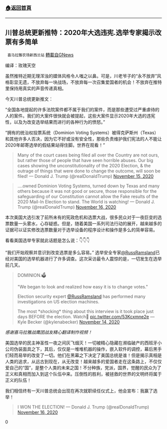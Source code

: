 ###  [:house:返回首頁](https://github.com/ourhimalayas/txt)
---

## 川普总统更新推特：2020年大选违宪.选举专家揭示改票有多简单
` 喜马拉雅农场新西兰站` [轉載自GNews](https://gnews.org/zh-hans/563805/)

编译：玫瑰天空

虽然推特近期无理浑浊的媒体风格令人嗤之以鼻。可是，川老爷子的“永不放弃”风格彰显无遗，不放弃每一块战场，不放弃每一次召集爱国者的机会！不放弃在推特里保持用真实的声音传递真相。

今天川普总统更新推文：

“全国各地提起的许多法院案件都不属于我们的案件，而是那些遭受过严重虐待的人的案件。我们的大案件很快就会被提起，这些大案件显示2020年大选的违宪性，以及为改变选举结果而进行的各种行为的愤怒。”

“拥有的统治权投票系统（Dominion Voting Systems）被得克萨斯州（Texas）和其他许多人否决，因为它不好或没有安全性，那些负责维护我们宪法的人不能让2020年邮寄选举的假结果站得住脚。世界在观看！”



> Many of the court cases being filed all over the Country are not ours, but rather those of people that have seen horrible abuses. Our big cases showing the unconstitutionality of the 2020 Election, & the outrage of things that were done to change the outcome, will soon be filed!
> — Donald J. Trump (@realDonaldTrump) [November 15, 2020](https://twitter.com/realDonaldTrump/status/1328100945570500608?ref_src=twsrc%5Etfw)





> ….owned Dominion Voting Systems, turned down by Texas and many others because it was not good or secure, those responsible for the safeguarding of our Constitution cannot allow the Fake results of the 2020 Mail-In Election to stand. The World is watching!
> — Donald J. Trump (@realDonaldTrump) [November 16, 2020](https://twitter.com/realDonaldTrump/status/1328152466752491526?ref_src=twsrc%5Etfw)



本次美国大选引发了前所未有的宪政危机和选票大战，很多民众对于一夜巨变的选票数量一头雾水，心存疑惑。但是，随着美国一系列司法行动的展开，越来越多的证据可以证实修改选票数量对于选举设备的程序设计和操作是多么的简单容易。

看看美国选举专家就此话题是怎么说：👇👇👇

“我们开始观察并意识到改变选票是多么容易。” 选举安全专家[@RussRamsland](https://twitter.com/RussRamsland)已经对美国的选举机器进行了许多调查。这次采访最令人震惊的是，一切发生在选举前几天。



> DOMINION.🗳️
> 
> "We began to look and realized how easy it is to change votes."
> 
> Election security expert [@RussRamsland](https://twitter.com/RussRamsland?ref_src=twsrc%5Etfw) has performed many investigations on US election machines.
> 
> The most \*shocking\* thing about this interview is it took place just days BEFORE the election. Watch🔻 [pic.twitter.com/53Kcxmne2e](https://t.co/53Kcxmne2e)
> — Kyle Becker (@kylenabecker) [November 14, 2020](https://twitter.com/kylenabecker/status/1327511568993701888?ref_src=twsrc%5Etfw)





*感谢喜马拉雅战鹰团战友精心翻译制作视频！*

美国选举的民主神圣性一夜之间灰飞烟灭！一切被精心隐藏在濒临破产的西班牙小公司伪装面具之下，其后，仅仅是一堆堆机器的操作，嵌入软件的调控，幕后黑手们轻而易举的改变了一切。他们在黑幕之下决定了美国总统是谁！但是揭示真相是人类的追求，从远古到现在，从无改变！越来越多的爱国者走在这条路上，不仅仅爱自己的“国”，是整个人类的未来之国！不分种族，党派，国界，觉醒的民众为了正义和真相而加入到这个队伍中来。压倒性的胜利，被拯救的世界的文明终将属于正义的队伍！

我们相信终有一天川普总统会出现在再次就职续任仪式上，他会宣布：我赢了选举！



> I WON THE ELECTION!
> — Donald J. Trump (@realDonaldTrump) [November 16, 2020](https://twitter.com/realDonaldTrump/status/1328200072987893762?ref_src=twsrc%5Etfw)



0
